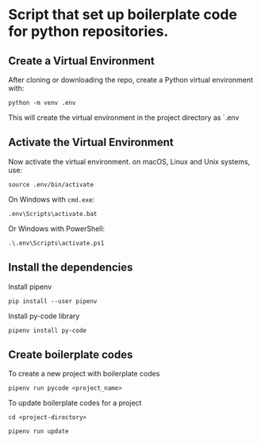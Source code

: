 Script that set up boilerplate code for python repositories.
==========================

## Create a Virtual Environment

After cloning or downloading the repo, create a Python virtual environment with:

```
python -m venv .env
```

This will create the virtual environment in the project directory as `.env
## Activate the Virtual Environment

Now activate the virtual environment. on macOS, Linux and Unix systems, use:

```
source .env/bin/activate
```

On Windows with `cmd.exe`:

```
.env\Scripts\activate.bat
```

Or Windows with PowerShell:

```
.\.env\Scripts\activate.ps1
```

## Install the dependencies 

Install pipenv

```
pip install --user pipenv
```

Install py-code library

```
pipenv install py-code
```

## Create boilerplate codes

To create a new project with boilerplate codes

```
pipenv run pycode <project_name>
```

To update boilerplate codes for a project

```
cd <project-directory>
```

```
pipenv run update
```